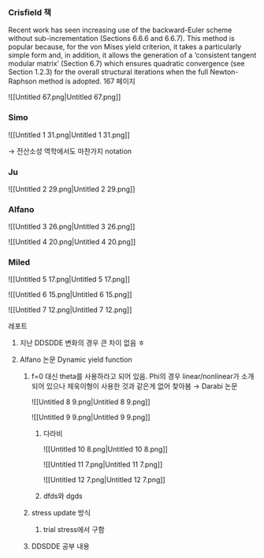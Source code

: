   

### Crisfield 책

Recent work has seen increasing use of the backward-Euler scheme without sub-incrementation (Sections 6.6.6 and 6.6.7). This method is popular because, for the von Mises yield criterion, it takes a particularly simple form and, in addition, it allows the generation of a ‘consistent tangent modular matrix’ (Section 6.7) which ensures quadratic convergence (see Section 1.2.3) for the overall structural iterations when the full Newton-Raphson method is adopted. 167 페이지

![[Untitled 67.png|Untitled 67.png]]

  

  

### Simo

![[Untitled 1 31.png|Untitled 1 31.png]]

→ 전산소성 역학에서도 마찬가지 notation

  

  

### Ju

![[Untitled 2 29.png|Untitled 2 29.png]]

  

  

### Alfano

![[Untitled 3 26.png|Untitled 3 26.png]]

![[Untitled 4 20.png|Untitled 4 20.png]]

  

  

### Miled

![[Untitled 5 17.png|Untitled 5 17.png]]

![[Untitled 6 15.png|Untitled 6 15.png]]

![[Untitled 7 12.png|Untitled 7 12.png]]

  

  

레포트

  

1. 지난 DDSDDE 변화의 경우 큰 차이 없음 ㅎ
2. Alfano 논문 Dynamic yield function
    
    1. f=0 대신 theta를 사용하라고 되어 있음. Phi의 경우 linear/nonlinear가 소개되어 있으나 제욱이형이 사용한 것과 같은게 없어 찾아봄 → Darabi 논문
        
        ![[Untitled 8 9.png|Untitled 8 9.png]]
        
        ![[Untitled 9 9.png|Untitled 9 9.png]]
        
        1. 다라비
            
            ![[Untitled 10 8.png|Untitled 10 8.png]]
            
            ![[Untitled 11 7.png|Untitled 11 7.png]]
            
            ![[Untitled 12 7.png|Untitled 12 7.png]]
            
        2. dfds와 dgds
    2. stress update 방식
        1. trial stress에서 구함
    3. DDSDDE 공부 내용
